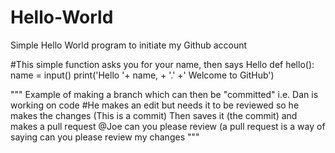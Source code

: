 # Hello-World
Simple Hello World program to initiate my Github account

#This simple function asks you for your name, then says Hello
def hello():
  name = input()
  print('Hello '+ name, + '.' +' Welcome to GitHub')

""" Example of making a branch which can then be "committed" i.e. Dan is working on code
#He makes an edit but needs it to be reviewed so he makes the changes (This is a commit)
Then saves it (the commit) and makes a pull request @Joe can you please review (a pull request is a way of saying can you please review my changes """
